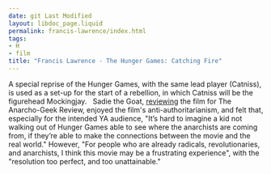 ```yaml
---
date: git Last Modified
layout: libdoc_page.liquid
permalink: francis-lawrence/index.html
tags:
- H
- film
title: "Francis Lawrence - The Hunger Games: Catching Fire"
---
```


A special reprise of the Hunger Games, with the same lead player (Catniss), is  used as a set-up for the start of a rebellion, in which Catniss will be the  figurehead Mockingjay.
  
 Sadie the Goat, <a href="http://www.anarchogeekreview.com/movies/the-hunger-games-catching-fire-2013"> reviewing</a> the film for The Anarcho-Geek Review, enjoyed the film's  anti-authoritarianism, and felt that, especially for the intended YA audience,  "It’s hard to imagine a kid not walking out of Hunger Games able to see where  the anarchists are coming from, if they’re able to make the connections between  the movie and the real world." However, "For people who are already radicals,  revolutionaries, and anarchists, I think this movie may be a frustrating  experience", with the "resolution too perfect, and too unattainable."